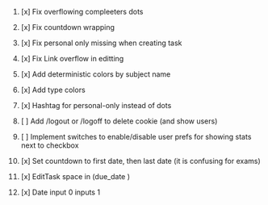 1. [x] Fix overflowing compleeters dots
2. [x] Fix countdown wrapping
3. [x] Fix personal only missing when creating task
4. [x] Fix Link overflow in editting
5. [x] Add deterministic colors by subject name
6. [x] Add type colors
7. [x] Hashtag for personal-only instead of dots
8. [ ] Add /logout or /logoff to delete cookie (and show users)

9. [ ] Implement switches to enable/disable user prefs for showing stats next to checkbox
10. [x] Set countdown to first date, then last date (it is confusing for exams)
11. [x] EditTask space in (due_date )
12. [x] Date input 0 inputs 1

